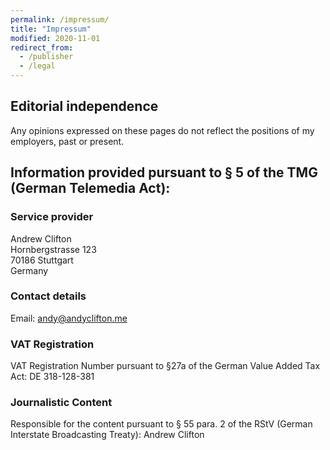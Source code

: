 ```yaml
---
permalink: /impressum/
title: "Impressum"
modified: 2020-11-01
redirect_from:
  - /publisher
  - /legal
---
```


## Editorial independence
Any opinions expressed on these pages do not reflect the positions of my employers, past or present.

## Information provided pursuant to § 5 of the TMG (German Telemedia Act):

### Service provider
<p>Andrew Clifton<br />
Hornbergstrasse 123<br />
70186 Stuttgart<br />
Germany</p>

### Contact details
Email: [andy@andyclifton.me](mailto:andy@andyclifton.me)

### VAT Registration
VAT Registration Number pursuant to §27a of the German Value Added Tax Act: DE
318-128-381

### Journalistic Content
Responsible for the content pursuant to § 55 para. 2 of the RStV (German
Interstate Broadcasting Treaty): Andrew Clifton
